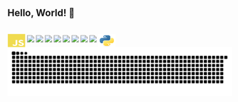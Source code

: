 ## Hello, World! 👋

<!--
**isabelaiunes/isabelaiunes** is a ✨ _special_ ✨ repository because its `README.md` (this file) appears on your GitHub profile.

Here are some ideas to get you started:

- 🔭 Postgraduate Student in Software Engineering
- 🌱 I’m currently learning ...
- 👯 I’m looking to collaborate on ...
- 🤔 I’m looking for help with ...
- 💬 Ask me about ...
- 📫 How to reach me: ...
- 😄 Pronouns: ...
- ⚡ Fun fact: ...
-->
<div style="display: inline_block"><br>
  <img align="center" alt="Rafa-Js" height="30" width="40" src="https://raw.githubusercontent.com/devicons/devicon/master/icons/javascript/javascript-plain.svg">
  <img src="https://cdn.jsdelivr.net/gh/devicons/devicon@latest/icons/gulp/gulp-plain.svg" />
  <img src="https://cdn.jsdelivr.net/gh/devicons/devicon@latest/icons/nodejs/nodejs-original.svg" />
  <img src="https://cdn.jsdelivr.net/gh/devicons/devicon@latest/icons/css3/css3-original.svg" />
  <img src="https://cdn.jsdelivr.net/gh/devicons/devicon@latest/icons/jquery/jquery-plain-wordmark.svg" />
  <img src="https://cdn.jsdelivr.net/gh/devicons/devicon@latest/icons/webpack/webpack-original.svg" />
  <img src="https://cdn.jsdelivr.net/gh/devicons/devicon@latest/icons/bootstrap/bootstrap-original.svg" />
  <img src="https://cdn.jsdelivr.net/gh/devicons/devicon@latest/icons/react/react-original.svg" />
  <img src="https://cdn.jsdelivr.net/gh/devicons/devicon@latest/icons/vuejs/vuejs-original.svg" />
  <img align="center" alt="Rafa-Python" height="30" width="40" src="https://raw.githubusercontent.com/devicons/devicon/master/icons/python/python-original.svg">
</div>

<div>
<picture>
  <source media="(prefers-color-scheme: dark)" srcset="https://raw.githubusercontent.com/isabelaiunes/isabelaiunes/output/github-contribution-grid-snake-dark.svg">
  <source media="(prefers-color-scheme: light)" srcset="https://raw.githubusercontent.com/isabelaiunes/isabelaiunes/output/github-contribution-grid-snake.svg">
  <img alt="github contribution grid snake animation" src="https://raw.githubusercontent.com/isabelaiunes/isabelaiunes/output/github-contribution-grid-snake.svg">
</picture>
<div>
